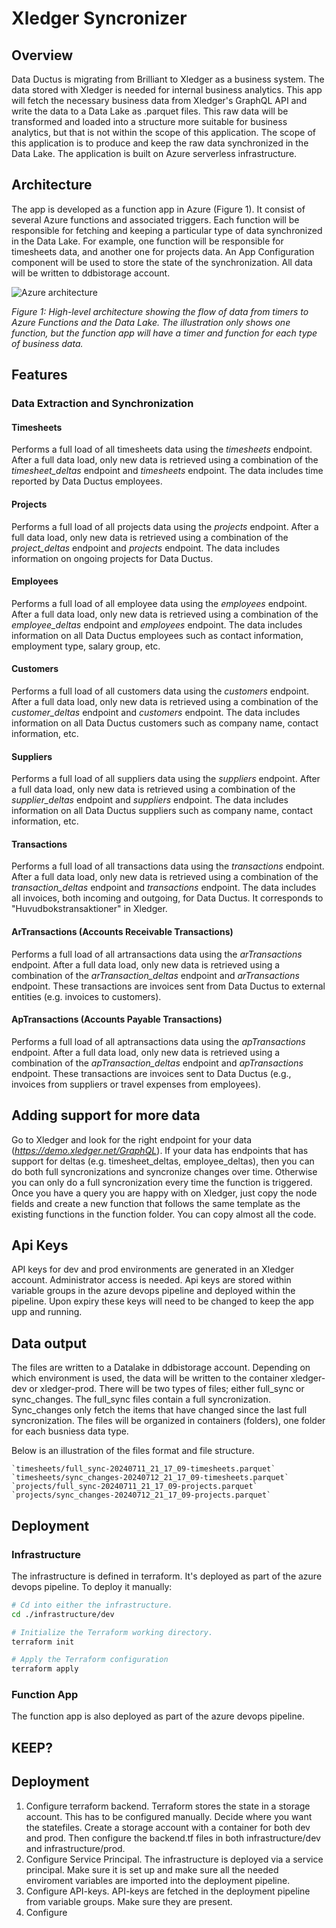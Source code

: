 # Xledger Syncronizer

## Overview
Data Ductus is migrating from Brilliant to Xledger as a business system. The data stored with Xledger is needed for internal business analytics. This app will fetch the necessary business data from Xledger's GraphQL API and write the data to a Data Lake as .parquet files. This raw data will be transformed and loaded into a structure more suitable for business analytics, but that is not within the scope of this application. The scope of this application is to produce and keep the raw data synchronized in the Data Lake. The application is built on Azure serverless infrastructure.

## Architecture

The app is developed as a function app in Azure (Figure 1). It consist of several Azure functions and associated triggers. Each function will be responsible for fetching and keeping a particular type of data synchronized in the Data Lake. For example, one function will be responsible for timesheets data, and another one for projects data. An App Configuration component will be used to store the state of the synchronization. All data will be written to ddbistorage account.

![Azure architecture](https://dev.azure.com/dataductusddbi/ddbi/_apis/git/repositories/xledger/items?path=/architecture/azure_architecture.png&api-version=6.0&resolveLfs=true)

*Figure 1: High-level architecture showing the flow of data from timers to Azure Functions and the Data Lake. The illustration only shows one function, but the function app will have a timer and function for each type of business data.*

## Features

### Data Extraction and Synchronization

#### Timesheets
Performs a full load of all timesheets data using the *timesheets* endpoint. After a full data load, only new data is retrieved using a combination of the *timesheet_deltas* endpoint and *timesheets* endpoint. The data includes time reported by Data Ductus employees.

#### Projects
Performs a full load of all projects data using the *projects* endpoint. After a full data load, only new data is retrieved using a combination of the *project_deltas* endpoint and *projects* endpoint. The data includes information on ongoing projects for Data Ductus.

#### Employees
Performs a full load of all employee data using the *employees* endpoint. After a full data load, only new data is retrieved using a combination of the *employee_deltas* endpoint and *employees* endpoint. The data includes information on all Data Ductus employees such as contact information, employment type, salary group, etc.

#### Customers
Performs a full load of all customers data using the *customers* endpoint. After a full data load, only new data is retrieved using a combination of the *customer_deltas* endpoint and *customers* endpoint. The data includes information on all Data Ductus customers such as company name, contact information, etc.

#### Suppliers
Performs a full load of all suppliers data using the *suppliers* endpoint. After a full data load, only new data is retrieved using a combination of the *supplier_deltas* endpoint and *suppliers* endpoint. The data includes information on all Data Ductus suppliers such as company name, contact information, etc.

#### Transactions
Performs a full load of all transactions data using the *transactions* endpoint. After a full data load, only new data is retrieved using a combination of the *transaction_deltas* endpoint and *transactions* endpoint. The data includes all invoices, both incoming and outgoing, for Data Ductus. It corresponds to "Huvudbokstransaktioner" in Xledger.

#### ArTransactions (Accounts Receivable Transactions)
Performs a full load of all artransactions data using the *arTransactions* endpoint. After a full data load, only new data is retrieved using a combination of the *arTransaction_deltas* endpoint and *arTransactions* endpoint. These transactions are invoices sent from Data Ductus to external entities (e.g. invoices to customers). 

#### ApTransactions (Accounts Payable Transactions)
Performs a full load of all aptransactions data using the *apTransactions* endpoint. After a full data load, only new data is retrieved using a combination of the *apTransaction_deltas* endpoint and *apTransactions* endpoint. These transactions are invoices sent to Data Ductus (e.g., invoices from suppliers or travel expenses from employees).

## Adding support for more data
Go to Xledger and look for the right endpoint for your data (*https://demo.xledger.net/GraphQL*). 
If your data has endpoints that has support for deltas (e.g. timesheet_deltas, employee_deltas), then you can do both full syncronizations and syncronize changes over time. Otherwise you can only do a full syncronization every time the function is triggered. Once you have a query you are happy with on Xledger, just copy the node fields and create a new function that follows the same template as the existing functions in the function folder. You can copy almost all the code.

## Api Keys
API keys for dev and prod environments are generated in an Xledger account. Administrator access is needed. Api keys are stored within variable groups in the azure devops pipeline and deployed within the pipeline. Upon expiry these keys will need to be changed to keep the app upp and running.

## Data output
The files are written to a Datalake in ddbistorage account. Depending on which environment is used, the data will be written to the container xledger-dev or xledger-prod. There will be two types of files; either full_sync or sync_changes. The full_sync files contain a full syncronization. Sync_changes only fetch the items that have changed since the last full syncronization. The files will be organized in containers (folders), one folder for each busniess data type. 

Below is an illustration of the files format and file structure.
```
`timesheets/full_sync-20240711_21_17_09-timesheets.parquet`
`timesheets/sync_changes-20240712_21_17_09-timesheets.parquet`
`projects/full_sync-20240711_21_17_09-projects.parquet`
`projects/sync_changes-20240712_21_17_09-projects.parquet`
```
    
## Deployment

### Infrastructure
The infrastructure is defined in terraform. It's deployed as part of the azure devops pipeline. To deploy it manually:

```bash
# Cd into either the infrastructure.
cd ./infrastructure/dev

# Initialize the Terraform working directory.
terraform init

# Apply the Terraform configuration
terraform apply
```

### Function App
The function app is also deployed as part of the azure devops pipeline.

## KEEP?
## Deployment
1. Configure terraform backend.
Terraform stores the state in a storage account. This has to be configured manually. Decide where you want the statefiles. Create a storage account with a container for both dev and prod. Then configure the backend.tf files in both infrastructure/dev and infrastructure/prod.
2. Configure Service Principal.
The infrastructure is deployed via a service principal. Make sure it is set up and make sure all the needed enviroment variables are imported into the deployment pipeline.
3. Configure API-keys.
API-keys are fetched in the deployment pipeline from variable groups. Make sure they are present.
4. Configure 
